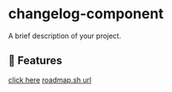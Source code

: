 # changelog-component
A brief description of your project.

## 🚀 Features

[click here](https://github.com/Rakesh8235/changelog-component)
[roadmap.sh url](https://roadmap.sh/projects/changelog-component)
